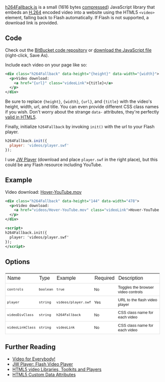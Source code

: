 <script src="/js/h264Fallback-0.1.min.js"></script>

<style>
video {
  border: 1px solid #aaa;
  margin: 1em 0;
  -moz-box-shadow: 3px 3px 14px #666;
  -webkit-box-shadow: 3px 3px 14px #666;
  box-shadow: 3px 3px 14px #666;
}
table {
  width: 100%;
  text-align:left;
  border-top: 1px solid #ddd;
  border-left: 1px solid #ddd;
  border-right: 1px solid #ddd;
  border-collapse: collapse;
  font-family: 'Helvetica', 'Arial';
  background-color: white;
  margin: 1.5em 0;
}
th,
td {
  font-weight:normal;
  border-bottom: 1px solid #ddd;
  padding: .4em .4em;
}
td {
  font-size: small;
}
</style>

<p><a href="http://bitbucket.org/jcummins/h264fallback/src/tip/h264Fallback-0.1.js">h264Fallback.js</a> is a small (1616 bytes <a href="http://bitbucket.org/jcummins/h264fallback/src/tip/h264Fallback-0.1.min.js">compressed</a>) JavaScript library that embeds an <a href="http://en.wikipedia.org/wiki/H.264/MPEG-4_AVC">H.264</a> encoded video into a website using the HTML5 <code>&lt;video&gt;</code> element, falling back to Flash automatically.  If Flash is not supported, a download link is provided.</p>

<h2>Code</h2>

<p>Check out the <a href="http://bitbucket.org/jcummins/h264fallback/overview">BitBucket code repository</a> or <a href="/js/h264Fallback-0.1.min.js">download the JavaScript file</a> (right-click, Save As).</p>

<p>Include each video on your page like so:</p>

```xml
<div class="h264Fallback" data-height="{height}" data-width="{width}">
  <p>Video download:
    <a href="{url}" class="videoLink">{title}</a>
  </p>
</div>
```

<p>Be sure to replace <code>{height}</code>, <code>{width}</code>, <code>{url}</code>, and <code>{title}</code> with the video's height, width, url, and title. You can even provide different CSS class names if you wish. Don't worry about the strange <code>data-</code> attributes, they're perfectly <a href="http://www.whatwg.org/specs/web-apps/current-work/multipage/elements.html#custom-data-attribute">valid in HTML5</a>.</p>

<p>Finally, initialize <code>h264Fallback</code> by invoking <code>init()</code> with the url to your Flash player.</p>

```javascript
h264Fallback.init({
  player: 'videos/player.swf'
});
```

<p>I use <a href="http://www.longtailvideo.com/players/jw-flv-player/">JW Player</a> (download and place <code>player.swf</code> in the right place), but this could be any Flash resource including YouTube.</p>

<h2>Example</h2>

<div class="h264Fallback" data-height="144" data-width="478">
  <p>Video download: <a href="/videos/Hover-YouTube.mov" class="videoLink">Hover-YouTube.mov</a></p>
</div>

```xml
<div class="h264Fallback" data-height="144" data-width="478">
  <p>Video download:
    <a href="videos/Hover-YouTube.mov" class="videoLink">Hover-YouTube.mov</a>
  </p>
</div>

<script>
h264Fallback.init({
  player: 'videos/player.swf'
});
</script>
```

<h2>Options</h2>
<table>
  <tr>
    <th>Name</th>
    <th>Type</th>
    <th>Example</th>
    <th>Required</th>
    <th>Description</th>
  </tr>
  <tr>
    <td><code>controls</code></td>
    <td><code>boolean</code></td>
    <td><code>true</code></td>
    <td>No</td>
    <td>Toggles the browser video controls</td>
  </tr>
  <tr>
    <td><code>player</code></td>
    <td><code>string</code></td>
    <td><code>videos/player.swf</code></td>
    <td>Yes</td>
    <td>URL to the flash video player</td>
  </tr>
  <tr>
    <td><code>videoDivClass</code></td>
    <td><code>string</code></td>
    <td><code>h264Fallback</code></td>
    <td>No</td>
    <td>CSS class name for each video</td>
  </tr>
  <tr>
    <td><code>videoLinkClass</code></td>
    <td><code>string</code></td>
    <td><code>videoLink</code></td>
    <td>No</td>
    <td>CSS class name for each video</td>
  </tr>
</table>
<h2>Further Reading</h2>
<ul>
  <li><a href="http://camendesign.com/code/video_for_everybody">Video for Everybody!</a></li>
  <li><a href="http://www.longtailvideo.com/players/jw-flv-player/">JW Player: Flash Video Player</a></li>
  <li><a href="http://speckyboy.com/2010/04/23/html5-video-libraries-toolkits-and-players/">HTML5 video Libraries, Toolkits and Players</a></li>
  <li><a href="http://www.whatwg.org/specs/web-apps/current-work/multipage/elements.html#custom-data-attributes/">HTML5 Custom Data Attributes</a></li>
</ul>

<script>
h264Fallback.init({
  player: '/videos/player.swf'
});
</script>
